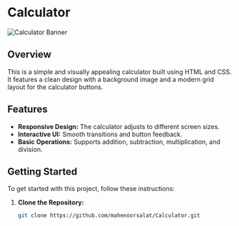# Calculator

![Calculator Banner](https://encrypted-tbn0.gstatic.com/images?q=tbn:ANd9GcQarvBmttM4hdWpxro20Z8HGahNIvUY5ScgRw&s)

## Overview

This is a simple and visually appealing calculator built using HTML and CSS. It features a clean design with a background image and a modern grid layout for the calculator buttons.

## Features

- **Responsive Design:** The calculator adjusts to different screen sizes.
- **Interactive UI:** Smooth transitions and button feedback.
- **Basic Operations:** Supports addition, subtraction, multiplication, and division.

## Getting Started

To get started with this project, follow these instructions:

1. **Clone the Repository:**

   ```bash
   git clone https://github.com/mahenoorsalat/Calculator.git
